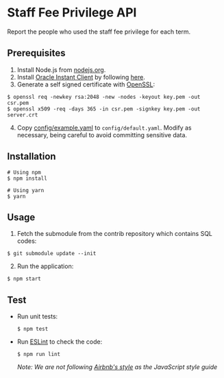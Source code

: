 # Staff Fee Privilege API

Report the people who used the staff fee privilege for each term.


## Prerequisites

1. Install Node.js from [nodejs.org](https://nodejs.org/en/).
2. Install [Oracle Instant Client](http://www.oracle.com/technetwork/database/database-technologies/instant-client/overview/index.html) by following [here](https://oracle.github.io/odpi/doc/installation.html).
3. Generate a self signed certificate with [OpenSSL](https://www.openssl.org/):

  ```
  $ openssl req -newkey rsa:2048 -new -nodes -keyout key.pem -out csr.pem
  $ openssl x509 -req -days 365 -in csr.pem -signkey key.pem -out server.crt
  ```

4. Copy [config/example.yaml](config/example.yaml) to `config/default.yaml`. Modify as necessary, being careful to avoid committing sensitive data.

## Installation

```shell
# Using npm
$ npm install

# Using yarn
$ yarn
```

## Usage

1. Fetch the submodule from the contrib repository which contains SQL codes:

  ```
  $ git submodule update --init
  ```

2. Run the application:

  ```
  $ npm start
  ```

## Test

* Run unit tests:

  ```
  $ npm test
  ```

* Run [ESLint](https://eslint.org/) to check the code:

  ```
  $ npm run lint
  ```

  _Note: We are not following [Airbnb's style](https://github.com/airbnb/javascript) as the JavaScript style guide_

